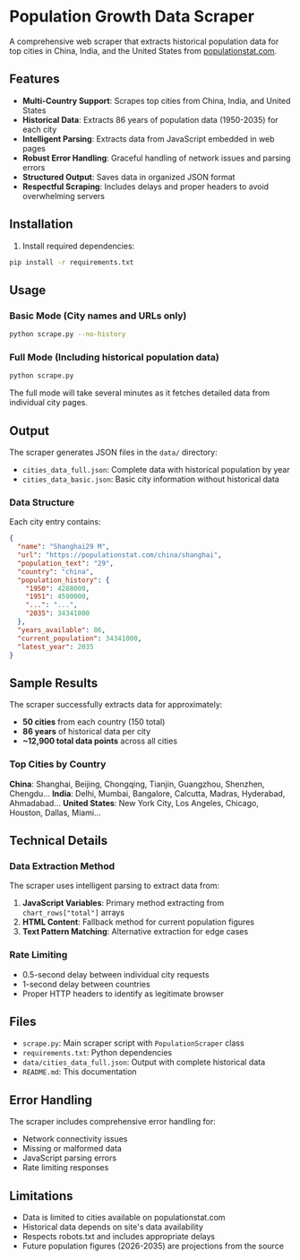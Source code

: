 # Population Growth Data Scraper

A comprehensive web scraper that extracts historical population data for top cities in China, India, and the United States from [populationstat.com](https://populationstat.com).

## Features

- **Multi-Country Support**: Scrapes top cities from China, India, and United States
- **Historical Data**: Extracts 86 years of population data (1950-2035) for each city
- **Intelligent Parsing**: Extracts data from JavaScript embedded in web pages
- **Robust Error Handling**: Graceful handling of network issues and parsing errors
- **Structured Output**: Saves data in organized JSON format
- **Respectful Scraping**: Includes delays and proper headers to avoid overwhelming servers

## Installation

1. Install required dependencies:
```bash
pip install -r requirements.txt
```

## Usage

### Basic Mode (City names and URLs only)
```bash
python scrape.py --no-history
```

### Full Mode (Including historical population data)
```bash
python scrape.py
```

The full mode will take several minutes as it fetches detailed data from individual city pages.

## Output

The scraper generates JSON files in the `data/` directory:

- `cities_data_full.json`: Complete data with historical population by year
- `cities_data_basic.json`: Basic city information without historical data

### Data Structure

Each city entry contains:
```json
{
  "name": "Shanghai29 M",
  "url": "https://populationstat.com/china/shanghai",
  "population_text": "29",
  "country": "china",
  "population_history": {
    "1950": 4288000,
    "1951": 4590000,
    "...": "...",
    "2035": 34341000
  },
  "years_available": 86,
  "current_population": 34341000,
  "latest_year": 2035
}
```

## Sample Results

The scraper successfully extracts data for approximately:
- **50 cities** from each country (150 total)
- **86 years** of historical data per city
- **~12,900 total data points** across all cities

### Top Cities by Country

**China**: Shanghai, Beijing, Chongqing, Tianjin, Guangzhou, Shenzhen, Chengdu...
**India**: Delhi, Mumbai, Bangalore, Calcutta, Madras, Hyderabad, Ahmadabad...
**United States**: New York City, Los Angeles, Chicago, Houston, Dallas, Miami...

## Technical Details

### Data Extraction Method

The scraper uses intelligent parsing to extract data from:
1. **JavaScript Variables**: Primary method extracting from `chart_rows["total"]` arrays
2. **HTML Content**: Fallback method for current population figures
3. **Text Pattern Matching**: Alternative extraction for edge cases

### Rate Limiting

- 0.5-second delay between individual city requests
- 1-second delay between countries
- Proper HTTP headers to identify as legitimate browser

## Files

- `scrape.py`: Main scraper script with `PopulationScraper` class
- `requirements.txt`: Python dependencies
- `data/cities_data_full.json`: Output with complete historical data
- `README.md`: This documentation

## Error Handling

The scraper includes comprehensive error handling for:
- Network connectivity issues
- Missing or malformed data
- JavaScript parsing errors
- Rate limiting responses

## Limitations

- Data is limited to cities available on populationstat.com
- Historical data depends on site's data availability
- Respects robots.txt and includes appropriate delays
- Future population figures (2026-2035) are projections from the source
